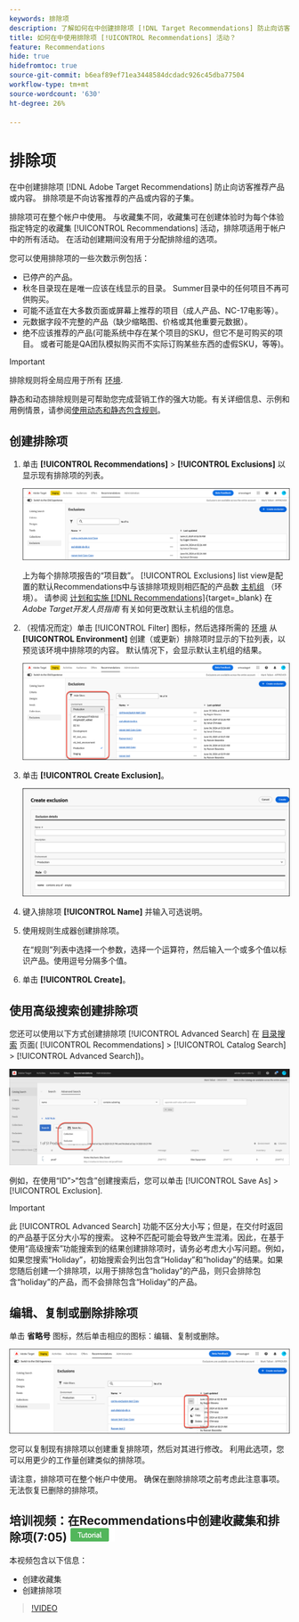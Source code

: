 ```yaml
---
keywords: 排除项
description: 了解如何在中创建排除项 [!DNL Target Recommendations] 防止向访客推荐产品或内容。
title: 如何在中使用排除项 [!UICONTROL Recommendations] 活动？
feature: Recommendations
hide: true
hidefromtoc: true
source-git-commit: b6eaf89ef71ea3448584dcdadc926c45dba77504
workflow-type: tm+mt
source-wordcount: '630'
ht-degree: 26%

---
```


# 排除项

在中创建排除项 [!DNL Adobe Target Recommendations] 防止向访客推荐产品或内容。 排除项是不向访客推荐的产品或内容的子集。

排除项可在整个帐户中使用。 与收藏集不同，收藏集可在创建体验时为每个体验指定特定的收藏集 [!UICONTROL Recommendations] 活动，排除项适用于帐户中的所有活动。 在活动创建期间没有用于分配排除组的选项。

您可以使用排除项的一些次数示例包括：

* 已停产的产品。
* 秋冬目录现在是唯一应该在线显示的目录。 Summer目录中的任何项目不再可供购买。
* 可能不适宜在大多数页面或屏幕上推荐的项目（成人产品、NC-17电影等）。
* 元数据字段不完整的产品（缺少缩略图、价格或其他重要元数据）。
* 绝不应该推荐的产品(可能系统中存在某个项目的SKU，但它不是可购买的项目。 或者可能是QA团队模拟购买而不实际订购某些东西的虚假SKU，等等)。

>[!IMPORTANT]
>
>排除规则将全局应用于所有 [环境](/help/main/administrating-target/environments.md).
>
>静态和动态排除规则是可帮助您完成营销工作的强大功能。有关详细信息、示例和用例情景，请参阅[使用动态和静态包含规则](/help/main/c-recommendations/c-algorithms/use-dynamic-and-static-inclusion-rules.md#concept_4CB5C0FA705D4E449BD0B37B3D987F9F)。

## 创建排除项

1. 单击 **[!UICONTROL Recommendations]** > **[!UICONTROL Exclusions]** 以显示现有排除项的列表。

   ![exclusions_list图像](assets/exclusions-list.png)

   上为每个排除项报告的“项目数”。 [!UICONTROL Exclusions] list view是配置的默认Recommendations中与该排除项规则相匹配的产品数 [主机组](/help/main/administrating-target/hosts.md) （环境）。 请参阅 [计划和实施 [!DNL Recommendations]](https://experienceleague.adobe.com/en/docs/target-dev/developer/recommendations){target=_blank} 在 *Adobe Target开发人员指南* 有关如何更改默认主机组的信息。

1. （视情况而定）单击 [!UICONTROL Filter] 图标，然后选择所需的 [环境](/help/main/administrating-target/environments.md) 从 **[!UICONTROL Environment]** 创建（或更新）排除项时显示的下拉列表，以预览该环境中排除项的内容。 默认情况下，会显示默认主机组的结果。

   ![创建排除项](/help/main/c-recommendations/c-products/assets/choose-environment.png)

1. 单击 **[!UICONTROL Create Exclusion]**。

   ![“创建排除项”对话框](/help/main/c-recommendations/c-products/assets/create-exclusion.png)

1. 键入排除项 **[!UICONTROL Name]** 并输入可选说明。

1. 使用规则生成器创建排除项。

   在“规则”列表中选择一个参数，选择一个运算符，然后输入一个或多个值以标识产品。使用逗号分隔多个值。

1. 单击 **[!UICONTROL Create]**。

## 使用高级搜索创建排除项

您还可以使用以下方式创建排除项 [!UICONTROL Advanced Search] 在 [目录搜索](/help/main/c-recommendations/c-products/catalog-search.md#save-as) 页面( [!UICONTROL Recommendations] > [!UICONTROL Catalog Search] > [!UICONTROL Advanced Search])。

![“另存为”对话框](/help/main/c-recommendations/c-products/assets/save-as.png)

例如，在使用“ID”>“包含”创建搜索后，您可以单击 [!UICONTROL Save As] > [!UICONTROL Exclusion].

>[!IMPORTANT]
>
>此 [!UICONTROL Advanced Search] 功能不区分大小写；但是，在交付时返回的产品基于区分大小写的搜索。 这种不匹配可能会导致产生混淆。因此，在基于使用“高级搜索”功能搜索到的结果创建排除项时，请务必考虑大小写问题。例如，如果您搜索“Holiday”，初始搜索会列出包含“Holiday”和“holiday”的结果。如果您随后创建一个排除项，以用于排除包含“holiday”的产品，则只会排除包含“holiday”的产品，而不会排除包含“Holiday”的产品。

## 编辑、复制或删除排除项

单击 **省略号** 图标，然后单击相应的图标：编辑、复制或删除。

![选项：编辑、复制和删除](/help/main/c-recommendations/c-products/assets/edit-copy-delete.png)

您可以复制现有排除项以创建重复排除项，然后对其进行修改。 利用此选项，您可以用更少的工作量创建类似的排除项。

请注意，排除项可在整个帐户中使用。 确保在删除排除项之前考虑此注意事项。 无法恢复已删除的排除项。

## 培训视频：在Recommendations中创建收藏集和排除项(7:05) ![教程徽章](/help/main/assets/tutorial.png)

本视频包含以下信息：

* 创建收藏集
* 创建排除项

>[!VIDEO](https://video.tv.adobe.com/v/27689)